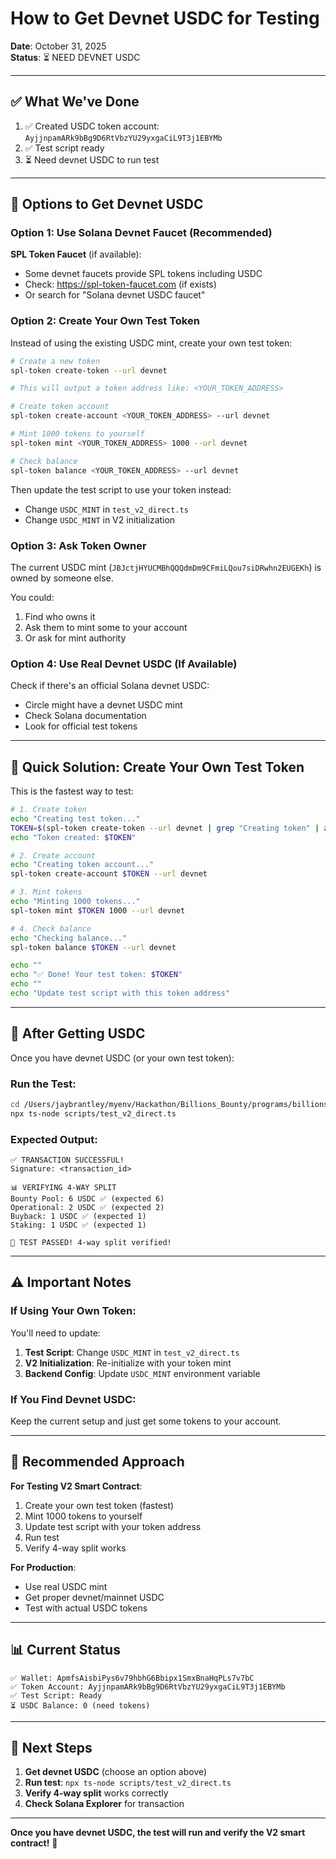 # How to Get Devnet USDC for Testing

**Date**: October 31, 2025  
**Status**: ⏳ NEED DEVNET USDC

---

## ✅ What We've Done

1. ✅ Created USDC token account: `AyjjnpamARk9bBg9D6RtVbzYU29yxgaCiL9T3j1EBYMb`
2. ✅ Test script ready
3. ⏳ Need devnet USDC to run test

---

## 🎯 Options to Get Devnet USDC

### Option 1: Use Solana Devnet Faucet (Recommended)

**SPL Token Faucet** (if available):
- Some devnet faucets provide SPL tokens including USDC
- Check: https://spl-token-faucet.com (if exists)
- Or search for "Solana devnet USDC faucet"

### Option 2: Create Your Own Test Token

Instead of using the existing USDC mint, create your own test token:

```bash
# Create a new token
spl-token create-token --url devnet

# This will output a token address like: <YOUR_TOKEN_ADDRESS>

# Create token account
spl-token create-account <YOUR_TOKEN_ADDRESS> --url devnet

# Mint 1000 tokens to yourself
spl-token mint <YOUR_TOKEN_ADDRESS> 1000 --url devnet

# Check balance
spl-token balance <YOUR_TOKEN_ADDRESS> --url devnet
```

Then update the test script to use your token instead:
- Change `USDC_MINT` in `test_v2_direct.ts`
- Change `USDC_MINT` in V2 initialization

### Option 3: Ask Token Owner

The current USDC mint (`JBJctjHYUCMBhQQQdmDm9CFmiLQou7siDRwhn2EUGEKh`) is owned by someone else.

You could:
1. Find who owns it
2. Ask them to mint some to your account
3. Or ask for mint authority

### Option 4: Use Real Devnet USDC (If Available)

Check if there's an official Solana devnet USDC:
- Circle might have a devnet USDC mint
- Check Solana documentation
- Look for official test tokens

---

## 🚀 Quick Solution: Create Your Own Test Token

This is the fastest way to test:

```bash
# 1. Create token
echo "Creating test token..."
TOKEN=$(spl-token create-token --url devnet | grep "Creating token" | awk '{print $3}')
echo "Token created: $TOKEN"

# 2. Create account
echo "Creating token account..."
spl-token create-account $TOKEN --url devnet

# 3. Mint tokens
echo "Minting 1000 tokens..."
spl-token mint $TOKEN 1000 --url devnet

# 4. Check balance
echo "Checking balance..."
spl-token balance $TOKEN --url devnet

echo ""
echo "✅ Done! Your test token: $TOKEN"
echo ""
echo "Update test script with this token address"
```

---

## 📝 After Getting USDC

Once you have devnet USDC (or your own test token):

### Run the Test:
```bash
cd /Users/jaybrantley/myenv/Hackathon/Billions_Bounty/programs/billions-bounty-v2
npx ts-node scripts/test_v2_direct.ts
```

### Expected Output:
```
✅ TRANSACTION SUCCESSFUL!
Signature: <transaction_id>

📊 VERIFYING 4-WAY SPLIT
Bounty Pool: 6 USDC ✅ (expected 6)
Operational: 2 USDC ✅ (expected 2)
Buyback: 1 USDC ✅ (expected 1)
Staking: 1 USDC ✅ (expected 1)

🎉 TEST PASSED! 4-way split verified!
```

---

## ⚠️ Important Notes

### If Using Your Own Token:

You'll need to update:
1. **Test Script**: Change `USDC_MINT` in `test_v2_direct.ts`
2. **V2 Initialization**: Re-initialize with your token mint
3. **Backend Config**: Update `USDC_MINT` environment variable

### If You Find Devnet USDC:

Keep the current setup and just get some tokens to your account.

---

## 🎯 Recommended Approach

**For Testing V2 Smart Contract**:
1. Create your own test token (fastest)
2. Mint 1000 tokens to yourself
3. Update test script with your token address
4. Run test
5. Verify 4-way split works

**For Production**:
- Use real USDC mint
- Get proper devnet/mainnet USDC
- Test with actual USDC tokens

---

## 📊 Current Status

```
✅ Wallet: ApmfsAisbiPys6v79hbhG6Bbipx1SmxBnaHqPLs7v7bC
✅ Token Account: AyjjnpamARk9bBg9D6RtVbzYU29yxgaCiL9T3j1EBYMb
✅ Test Script: Ready
⏳ USDC Balance: 0 (need tokens)
```

---

## 🚀 Next Steps

1. **Get devnet USDC** (choose an option above)
2. **Run test**: `npx ts-node scripts/test_v2_direct.ts`
3. **Verify 4-way split** works correctly
4. **Check Solana Explorer** for transaction

---

**Once you have devnet USDC, the test will run and verify the V2 smart contract!** 🎉


